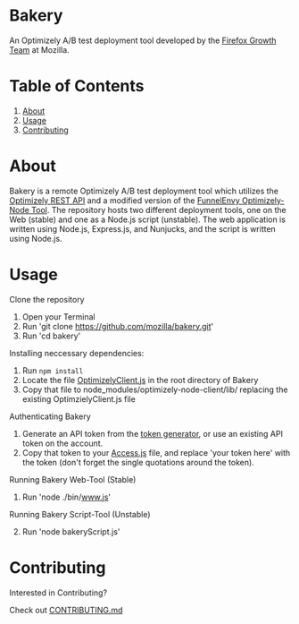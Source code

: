 # Bakery

An Optimizely A/B test deployment tool developed by the [Firefox Growth Team](https://wiki.mozilla.org/Growth_Team) at Mozilla.

# Table of Contents

1. [About](https://github.com/mozilla/bakery#about)
2. [Usage](https://github.com/mozilla/bakery#usage)
3. [Contributing](https://github.com/mozilla/bakery#contributing)

# About

Bakery is a remote Optimizely A/B test deployment tool which utilizes the [Optimizely REST API](http://developers.optimizely.com/rest/introduction/index.html) and a modified version of the [FunnelEnvy Optimizely-Node Tool](https://github.com/funnelenvy/optimizely-node). The repository hosts two different deployment tools, one on the Web (stable) and one as a Node.js script (unstable). The web application is written using Node.js, Express.js, and Nunjucks, and the script is written using Node.js.

# Usage

Clone the repository

1. Open your Terminal
2. Run 'git clone https://github.com/mozilla/bakery.git'
3. Run 'cd bakery'

Installing neccessary dependencies:

1. Run `npm install`
2. Locate the file [OptimizelyClient.js](https://github.com/mozilla/bakery/blob/additionalEdits/OptimizelyClient.js) in the root directory of Bakery
3. Copy that file to node_modules/optimizely-node-client/lib/ replacing the existing OptimzielyClient.js file

Authenticating Bakery

1. Generate an API token from the [token generator](http://app.optimizely.com/tokens), or use an existing API token on the account.
2. Copy that token to your [Access.js](https://github.com/mozilla/bakery/blob/additionalEdits/access.js#L3) file, and replace 'your token here' with the token (don't forget the single quotations around the token).

Running Bakery Web-Tool (Stable)

1. Run 'node ./bin/www.js'

Running Bakery Script-Tool (Unstable)

2. Run 'node bakeryScript.js'

# Contributing

Interested in Contributing?

Check out [CONTRIBUTING.md](https://github.com/mozilla/bakery/blob/master/CONTRIBUTING.md)
